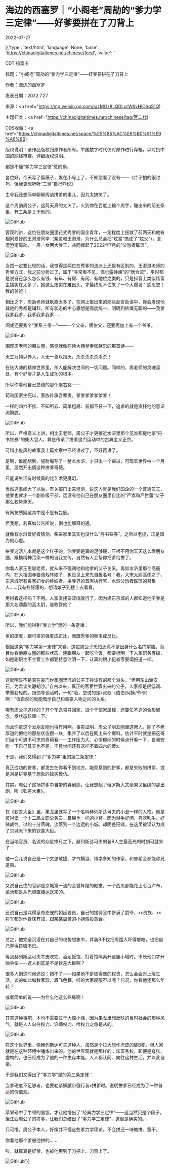 # 海边的西塞罗｜“小阁老”周劼的“爹力学三定律”——好爹要拼在了刀背上

2022-07-27

[{'type': 'text/html', 'language': None, 'base': 'https://chinadigitaltimes.net/chinese/feed', 'value': '

CDT 档案卡

标题：“小阁老”周劼的“爹力学三定律”——好爹要拼在了刀背上

作者：海边的西塞罗

发表日期：2022.7.27

来源：<a href="https://mp.weixin.qq.com/s/zMOx8LQDLurW6vHIOhqS1Q)

主题归类：<a href="https://chinadigitaltimes.net/chinese/tag/官二代)

CDS收藏：<a href="https://chinadigitaltimes.net/space/%E5%85%AC%E6%B0%91%E9%A6%86)

版权说明：该作品版权归原作者所有。中国数字时代仅对原作进行存档，以对抗中国的网络审查。详细版权说明。







都是不懂“爹力学三定律”惹的祸。



各位好，今天写了篇稿子，发在小号上了，不知您看了没有——《片子拍的很讨巧，但我更想听听“二舅”自己咋说》

主号我还想简单聊聊周劼拼爹的事儿，因为太搞笑了。

这个周劼周公子，这两天真的太火了。火到你在百度上输个周字，蹦出来的前五条里，有三条是关于他的。

![GitHub](https://chinadigitaltimes.net/chinese/files/2022/07/post-684888-62e1c9336e66d.)

客观的讲，这位在朋友圈里花式秀爹的国企青年，一定程度上拯救了前两天和他有相同爱好的王澄澄同学（柴进和王澄澄，为什么总会把“炫富”搞成了“炫父”），北澄澄南周劼，一男一女两大爹王，共同撑起了2022年7月的“父愁者联盟”。

![GitHub](https://chinadigitaltimes.net/chinese/files/2022/07/post-684888-62e1c93375748.)

当然一定要比较的话，我觉得这两位在秀爹的流派上还是有区别的，王澄澄老师的秀爹方式，我之前分析过了，属于“寻常看不见，偶尔露峥嵘”的“居合流”，平时都是说自己怎么怎么有钱、有车、有房、有闲、有地位之类的，只是抖音上类似炫富主播实在太多了，她这么炫实在难出头，才最终忍不住来了一个大爆发：感恩您！我的爸爸！

相比之下，周劼老师就耿直太多了，在网上报出来的那些劼言劼语中，你会发现他其他的秀都是辅料，所有状态的中心思想是高度统一、明确到枯燥无聊的——我爹我爹我爹，我爹我爹我爹……

间或还要秀个“爹系三带一”——一个父亲、俩伯父，还要再加上有一个爷爷。

![GitHub](https://chinadigitaltimes.net/chinese/files/2022/07/post-684888-62e1c9337f1bc.)

围观周老师的朋友圈，感觉就像在读大西皇帝张献忠的那首诗——

天生万物以养人，人无一善以报天。杀杀杀杀杀杀杀！

在张大帅的精神世界里，杀人能解决世间的一切问题。同样的，周老师的灵魂深处，有个好爹才是人生成功的根本。

所以你看他自己总结的那个座右铭——

苟利国家生死以，家族传承吾辈责。爹爹爹爹爹爹爹！

一样的四六不挂、不知所云、简单粗暴、装都不装一下，追求的就是直抒他的意识流胸臆。

![GitHub](https://chinadigitaltimes.net/chinese/files/2022/07/post-684888-62e1c93386df8.)

所以，严格意义上讲，相比王老师，周公子才更接近水浒里那个见谁都提他家“丹书铁券”的柴大官人，算是传承了拼爹这门运动中的古典主义正宗。

可惜小旋风的故事我上篇文章中已经讲过了，不好再讲了。

是啊，谁能想到，施耐庵写了一整本水浒，才只出一个柴进，可现实世界中一个月里，居然开出俩这种拼爹奇葩。

只能说生活有时候真的比艺术更魔幻。

当然这事闹大了以后，有关部门出来澄清，说这人就是我们国企的一个普通员工，他爹也就才一个副处级干部，远没有他自己在朋友圈里自比的“严嵩和严世藩”父子那么权势熏天。

有网友质疑这其中是不是有包庇。

但我想，若真如公告所说，倒也能解释的通。

就像有水浒爱好者猜测，柴进家里其实也没什么“丹书铁券”，之所以老提，正是因为他心虚。

拼爹这活儿本就是这个样子的，你爹要是真的足够硬，压根不用你天天这么发朋友圈，跟搞精神污染一样的自我宣传，自然有人会帮你把爹给拼了。

你看人家王思聪老师，就从来不强调他和他爹的父子关系。再如水浒里那个高衙内，在大相国寺要调戏林娘子，也没见上来先自报名号：我，大宋太尉高俅之子、东京城所有良家妇女的终结者、拼爹界的首席执行官、水浒父愁者联盟的召集人……我有些好康的，想请娘子到楼上去看看。

用得着这样吗？不用。人家直接耍流氓就行了，因为满东京城的人都知道他干爹是那大名鼎鼎的高太尉，谁敢管他？

![GitHub](https://chinadigitaltimes.net/chinese/files/2022/07/post-684888-62e1c9338e8a6.)

所以，我们能得到“爹力学”里的一条定律：

爹的硬度，跟可拼的强度成正比，而跟秀爹的频率成反比。

根据这条“爹力学第一定律”来看，这位周公子恐怕还真不是出身什么名门望族。而且你看他朋友圈的那些状态。连跟朋友一起吃个饭，都要标明一下人家职务等级，如是副职主不主管工作都要特意注明一下，认真的跟小记者写要闻报道一样。

![GitHub](https://chinadigitaltimes.net/chinese/files/2022/07/post-684888-62e1c9339f5b1.png)

这就明显不是真在豪门世家圈里混的公子王孙该有的那个派头。“但用东山谢安石，为君谈笑静胡沙。”自古以来，真正的官宦世家出来的公子，人家都是很低调、举重若轻的。跟领导谈话时，一句“哦，您说的是x叔叔（伯伯/阿姨/爷爷）啊！”很自然的就能暗示自己和重要人物之间的关系。

哪有周公子这样的？开个车送领导回家，进个干部家属楼，还要忙不迭的合影留念，发状态炫耀一下。

而且你拿这个发朋友圈也得有用啊。事实证明，周公子朋友圈里这帮人，除了不老厚道的把他的那些状态攒一块，集齐了以后在网上来个爆料。估计平时就是把这哥们当个可遇不可求的奇葩看——工作压力大、心情郁闷的时候点开看一下，自我安慰一下自己其实也不差，毕竟世间还有这样不着四六的傻x。

于是，我们又得到了“爹力学”里的第二条定律：

真正成功的拼爹，都发生在你看不到地方。能观察到的拼爹，都是失败的拼爹，或是对是拼爹基于想象的拙劣模仿。

其实，周公子这场拼爹中自带的喜剧感，让我想起了俄罗斯大文豪果戈里编的那出剧，叫《钦差大臣》。

![GitHub](https://chinadigitaltimes.net/chinese/files/2022/07/post-684888-62e1c933a7429.)

在《钦差大臣》里，果戈里就写了一个名叫赫列斯达可夫的小丑一样的人物。他是彼得堡一个十二品文职公务员，鼻屎也一样的小官。因为游手好闲、喜欢吹牛、好赌成性。过的十分落魄，流落到一个边远的小城。却阴差阳错，在这里被误认为成了京城派下来的钦差大臣。

在当地官员、名流的众星捧月之下，赫列斯达可夫的装B人生最高光的时刻可就来了：

他一会儿说自己是一个文思敏捷、才气横溢、博学多知的作家，和普希金都能称兄道弟。

![GitHub](https://chinadigitaltimes.net/chinese/files/2022/07/post-684888-62e1c933b0deb.)

又说自己住的官邸是京城第一流的金碧辉煌的殿堂，一个西瓜都能花上七百卢布，菜汤都是从巴黎直接运送来的。

![GitHub](https://chinadigitaltimes.net/chinese/files/2022/07/post-684888-62e1c933b8937.)

还说自己是深得皇帝恩宠的朝廷要员，自己的接待室中挤满了爵爷，xx贵族、xx将军都对他青睐有加，跟某某显贵的小姐情投意合。

![GitHub](https://chinadigitaltimes.net/chinese/files/2022/07/post-684888-62e1c933c1402.)

总之，他完全沉浸在对自己的权势想象中，其装B不仅把周围人吓得够呛，也把自己弄得自嗨不已。

等到赫列斯达可夫牛皮吹完、酒足饭饱、打着饱嗝离开这座小城时。市长他们才开始争论——这人到底是不是钦差大臣啊？

很多人到这时候还说：错不了——如果他不是彼得堡的权贵，怎么会会对上层生活，谈的如此如数家珍、眉飞色舞，听的大家叹服不以呢？何况，你看他还那么年轻？

或者简单的说——为什么他这么熟练啊！

![GitHub](https://chinadigitaltimes.net/chinese/files/2022/07/post-684888-62e1c933ca118.)

其实这种事吧，本也不需要过于大惊小怪，因为果戈里想反映的当时社会的那种风气，就是人人向往权力、谄媚权力、唯权力之命是从的。

![GitHub](https://chinadigitaltimes.net/chinese/files/2022/07/post-684888-62e1c933d1bfa.)

在这个世界里，像赫列斯达可夫这种人，虽然是个拉大旗作虎皮的装B犯，但人家就是在这种环境中锤炼出来的。他的世界观就是那样的：炫富秀权，即便是夸张、虚构的，也已经成为了他的一种生存本能。人人都认同、向往这种生活，并以此自豪。

于是我们又得出了“爹力学”里的第三条定律：

当爹硬度不足够者，也要勒紧裤腰带强行装x拼爹时。说明拼爹已经成为了一种普适的价值观。

![GitHub](https://chinadigitaltimes.net/chinese/files/2022/07/post-684888-62e1c933d99b6.)

苹果砸中了牛顿的脑袋，才让他悟出了“经典力学三定律”——这当然只是个段子。但江西周公子的拼爹，让我们总结出了“爹力学三定律”，这倒是确实的。

只可惜，周公子本人，好像并不懂这些爹力学理论。不会拼还一味瞎拼、蛮干。

你看他那个爹被他拼的……

唉，就算真是好爹，也被他用到了刀把上、刀背上了。

![GitHub](https://chinadigitaltimes.net/chinese/files/2022/07/post-684888-62e1c933e1ae1.)'}]